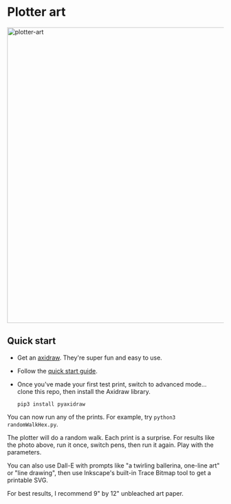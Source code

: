 # Plotter art

<img width="688" alt="plotter-art" src="https://user-images.githubusercontent.com/169280/187288142-7f6354c6-37b6-4e6b-ad3b-5b7fad724575.png">

## Quick start

- Get an [axidraw](https://axidraw.com/). They're super fun and easy to use.
- Follow the [quick start guide](https://wiki.evilmadscientist.com/AxiDraw).
- Once you've made your first test print, switch to advanced mode... clone this repo, then install the Axidraw library.

  ```
  pip3 install pyaxidraw
  ```

You can now run any of the prints. For example, try `python3 randomWalkHex.py`.

The plotter will do a random walk. Each print is a surprise. For results like the photo above, run it once, switch pens, then run it again. Play with the parameters.

You can also use Dall-E with prompts like "a twirling ballerina, one-line art" or "line drawing", then use Inkscape's built-in Trace Bitmap tool to get a printable SVG.

For best results, I recommend 9" by 12" unbleached art paper.
